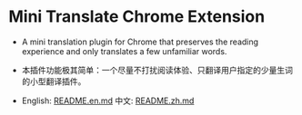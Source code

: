 # Mini Translate Chrome Extension

- A mini translation plugin for Chrome that preserves the reading experience and only translates a few unfamiliar words.
- 本插件功能极其简单：一个尽量不打扰阅读体验、只翻译用户指定的少量生词的小型翻译插件。

- English: [README.en.md](./README.en.md)    中文: [README.zh.md](./README.zh.md)
